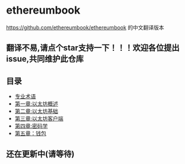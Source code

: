 # ethereumbook
https://github.com/ethereumbook/ethereumbook 的中文翻译版本

## 翻译不易,请点个star支持一下！！！欢迎各位提出issue,共同维护此仓库


## 目录

+ [专业术语](https://github.com/JBossBC/ethereumbook-ch/blob/main/book/0_%E4%B8%93%E4%B8%9A%E6%9C%AF%E8%AF%AD.markdown)
+ [第一章:以太坊概述](https://github.com/JBossBC/ethereumbook-ch/blob/main/book/1_%E4%BB%A5%E5%A4%AA%E5%9D%8A%E6%A6%82%E8%BF%B0.markdown)
+ [第二章:以太坊基础](https://github.com/JBossBC/ethereumbook-ch/blob/main/book/2_%E4%BB%A5%E5%A4%AA%E5%9D%8A%E5%9F%BA%E7%A1%80.markdown)
+ [第三章:以太坊客户端](https://github.com/JBossBC/ethereumbook-ch/blob/main/book/3_%E4%BB%A5%E5%A4%AA%E5%9D%8A%E5%AE%A2%E6%88%B7%E7%AB%AF.markdown)
+ [第四章:密码学](https://github.com/JBossBC/ethereumbook-ch/blob/main/book/4_%E5%AF%86%E7%A0%81%E5%AD%A6.markdown)
+ [第五章：钱包]()


## 还在更新中(请等待)
